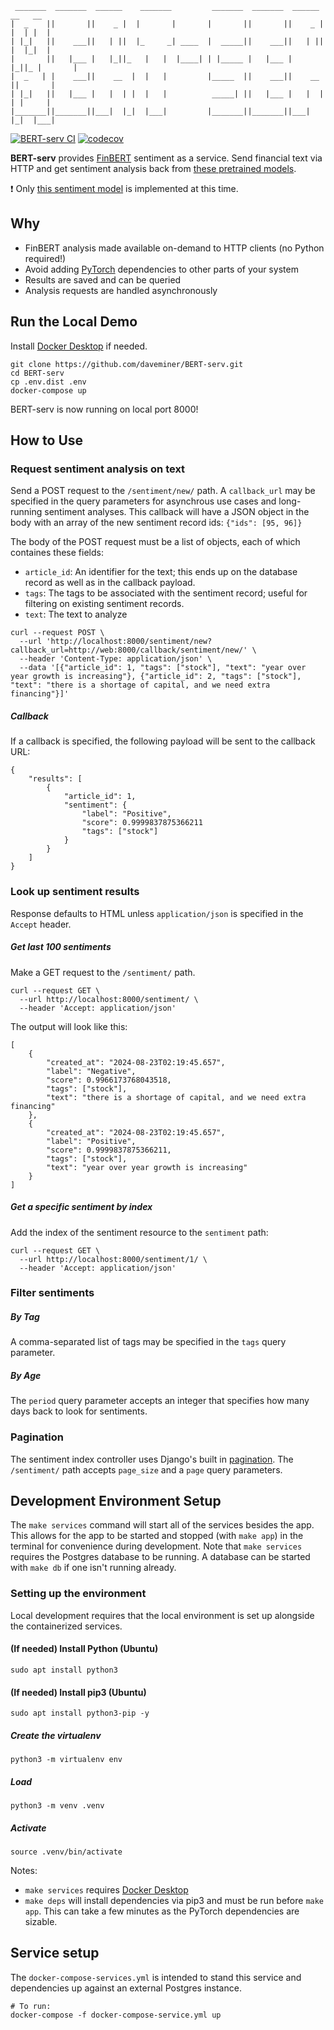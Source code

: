      _______  _______  ______    _______         _______  _______  ______    __   __
    |  _    ||       ||    _ |  |       |       |       ||       ||    _ |  |  | |  |
    | |_|   ||    ___||   | ||  |_     _| ____  |  _____||    ___||   | ||  |  |_|  |
    |       ||   |___ |   |_||_   |   |  |____| | |_____ |   |___ |   |_||_ |       |
    |  _   | |    ___||    __  |  |   |         |_____  ||    ___||    __  ||       |
    | |_|   ||   |___ |   |  | |  |   |          _____| ||   |___ |   |  | | |     |
    |_______||_______||___|  |_|  |___|         |_______||_______||___|  |_|  |___|

[![BERT-serv CI](https://github.com/daveminer/BERT-serv/actions/workflows/ci.yml/badge.svg)](https://github.com/daveminer/BERT-serv/actions/workflows/ci.yml)
[![codecov](https://codecov.io/gh/daveminer/BERT-serv/branch/main/graph/badge.svg?token=jMMlzwBmhi)](https://codecov.io/gh/daveminer/BERT-serv)

**BERT-serv** provides [FinBERT](https://github.com/ProsusAI/finBERT) sentiment as a service. Send financial text via HTTP and get sentiment analysis back from [these pretrained models](https://github.com/yya518/FinBERT).

:exclamation: Only [this sentiment model](https://huggingface.co/yiyanghkust/finbert-tone) is implemented at this time.

## Why

- FinBERT analysis made available on-demand to HTTP clients (no Python required!)
- Avoid adding [PyTorch](https://pytorch.org/) dependencies to other parts of your system
- Results are saved and can be queried
- Analysis requests are handled asynchronously

## Run the Local Demo

Install [Docker Desktop](https://www.docker.com/products/docker-desktop/) if needed.

```
git clone https://github.com/daveminer/BERT-serv.git
cd BERT-serv
cp .env.dist .env
docker-compose up
```

BERT-serv is now running on local port 8000!

## How to Use

### Request sentiment analysis on text

Send a POST request to the `/sentiment/new/` path. A `callback_url` may be specified in
the query parameters for asynchrous use cases and long-running sentiment analyses. This callback
will have a JSON object in the body with an array of the new sentiment record ids: `{"ids": [95, 96]}`

The body of the POST request must be a list of objects, each of which containes these fields:

- `article_id`: An identifier for the text; this ends up on the database record as well as in the callback payload.
- `tags`: The tags to be associated with the sentiment record;
  useful for filtering on existing sentiment records.
- `text`: The text to analyze

```
curl --request POST \
  --url 'http://localhost:8000/sentiment/new?callback_url=http://web:8000/callback/sentiment/new/' \
  --header 'Content-Type: application/json' \
  --data '[{"article_id": 1, "tags": ["stock"], "text": "year over year growth is increasing"}, {"article_id": 2, "tags": ["stock"], "text": "there is a shortage of capital, and we need extra financing"}]'
```

##### Callback

If a callback is specified, the following payload will be sent to the callback URL:

```
{
	"results": [
		{
			"article_id": 1,
			"sentiment": {
				"label": "Positive",
				"score": 0.9999837875366211
				"tags": ["stock"]
			}
		}
	]
}
```

### Look up sentiment results

Response defaults to HTML unless `application/json` is specified in the `Accept` header.

##### Get last 100 sentiments

Make a GET request to the `/sentiment/` path.

```
curl --request GET \
  --url http://localhost:8000/sentiment/ \
  --header 'Accept: application/json'
```

The output will look like this:

```
[
	{
		"created_at": "2024-08-23T02:19:45.657",
		"label": "Negative",
		"score": 0.9966173768043518,
		"tags": ["stock"],
		"text": "there is a shortage of capital, and we need extra financing"
	},
	{
		"created_at": "2024-08-23T02:19:45.657",
		"label": "Positive",
		"score": 0.9999837875366211,
		"tags": ["stock"],
		"text": "year over year growth is increasing"
	}
]
```

##### Get a specific sentiment by index

Add the index of the sentiment resource to the `sentiment` path:

```
curl --request GET \
  --url http://localhost:8000/sentiment/1/ \
  --header 'Accept: application/json'
```

### Filter sentiments

##### By Tag

A comma-separated list of tags may be specified in the `tags` query parameter.

##### By Age

The `period` query parameter accepts an integer that specifies how many days back to look for sentiments.

### Pagination

The sentiment index controller uses Django's built in [pagination](https://docs.djangoproject.com/en/5.0/topics/pagination/).
The `/sentiment/` path accepts `page_size` and a `page` query parameters.

## Development Environment Setup

The `make services` command will start all of the services besides the app. This allows for the app to be started and stopped (with `make app`) in the terminal for convenience during development. Note that `make services` requires the Postgres database to be running. A database
can be started with `make db` if one isn't running already.

### Setting up the environment

Local development requires that the local environment is set up alongside the containerized services. 

#### (If needed) Install Python (Ubuntu)

```
sudo apt install python3
```

#### (If needed) Install pip3 (Ubuntu)

```
sudo apt install python3-pip -y
```

##### Create the virtualenv

```
python3 -m virtualenv env
```

##### Load

```
python3 -m venv .venv
```

##### Activate

```
source .venv/bin/activate
```

Notes:

- `make services` requires [Docker Desktop](https://www.docker.com/products/docker-desktop/)
- `make deps` will install dependencies via pip3 and must be run before `make app`. This can take a few minutes as the PyTorch dependencies are sizable.

## Service setup

The `docker-compose-services.yml` is intended to stand this service and dependencies up against an external Postgres instance.

```
# To run:
docker-compose -f docker-compose-service.yml up
```
